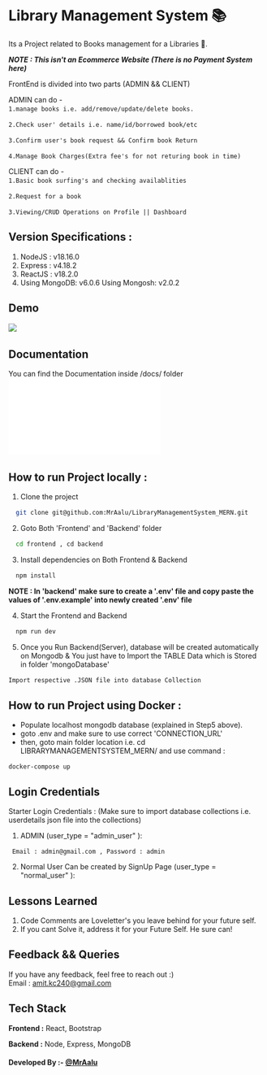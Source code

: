 # Library Management System 📚

Its a Project related to Books management for a Libraries 📜.

**_NOTE : This isn't an Ecommerce Website (There is no Payment System here)_**

FrontEnd is divided into two parts (ADMIN && CLIENT)

ADMIN can do -  
`1.manage books i.e. add/remove/update/delete books.`

`2.Check user' details i.e. name/id/borrowed book/etc`

`3.Confirm user's book request && Confirm book Return`

`4.Manage Book Charges(Extra fee's for not returing book in time)`

CLIENT can do -  
`1.Basic book surfing's and checking availablities`

`2.Request for a book`

`3.Viewing/CRUD Operations on Profile || Dashboard`

## Version Specifications :

1. NodeJS : v18.16.0
2. Express : v4.18.2
3. ReactJS : v18.2.0
4. Using MongoDB: v6.0.6
   Using Mongosh: v2.0.2

## Demo

![](https://mraalu.pythonanywhere.com/media/project/LMS.gif)

## Documentation

You can find the Documentation inside /docs/ folder
![](./docs/LMS.pdf)

## How to run Project locally :

1. Clone the project

```bash
  git clone git@github.com:MrAalu/LibraryManagementSystem_MERN.git
```

2. Goto Both 'Frontend' and 'Backend' folder

```bash
  cd frontend , cd backend
```

3. Install dependencies on Both Frontend & Backend

```bash
  npm install
```

**NOTE : In 'backend' make sure to create a '.env' file and copy paste the values of '.env.example' into newly created '.env' file**

4. Start the Frontend and Backend

```bash
  npm run dev
```

5. Once you Run Backend(Server), database will be created automatically on Mongodb & You just have to Import the TABLE Data which is Stored in folder 'mongoDatabase'

```bash
Import respective .JSON file into database Collection
```

## How to run Project using Docker :

- Populate localhost mongodb database (explained in Step5 above).
- goto .env and make sure to use correct 'CONNECTION_URL'
- then, goto main folder location i.e. cd LIBRARYMANAGEMENTSYSTEM_MERN/ and use command :

```
docker-compose up
```

## Login Credentials

Starter Login Credentials : (Make sure to import database collections i.e. userdetails json file into the collections)

1. ADMIN (user_type = "admin_user" ):

```
 Email : admin@gmail.com , Password : admin
```

2. Normal User Can be created by SignUp Page (user_type = "normal_user" ):

## Lessons Learned

1. Code Comments are Loveletter's you leave behind for your future self.
2. If you cant Solve it, address it for your Future Self. He sure can!

## Feedback && Queries

If you have any feedback, feel free to reach out :)  
Email : amit.kc240@gmail.com

## Tech Stack

**Frontend :** React, Bootstrap

**Backend :** Node, Express, MongoDB

#### Developed By :- [@MrAalu](https://www.github.com/MrAalu)
